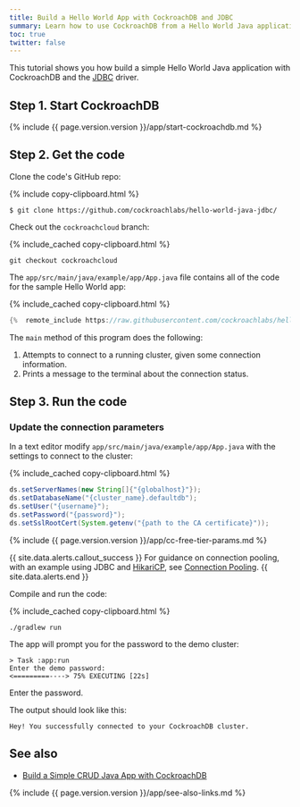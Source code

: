 ```yaml
---
title: Build a Hello World App with CockroachDB and JDBC
summary: Learn how to use CockroachDB from a Hello World Java application.
toc: true
twitter: false
---
```


This tutorial shows you how build a simple Hello World Java application with CockroachDB and the [JDBC](https://jdbc.postgresql.org/) driver.

## Step 1. Start CockroachDB

{%  include {{ page.version.version }}/app/start-cockroachdb.md %}

## Step 2. Get the code

Clone the code's GitHub repo:

{%  include copy-clipboard.html %}
~~~ shell
$ git clone https://github.com/cockroachlabs/hello-world-java-jdbc/
~~~

<div class="filter-content" markdown="1" data-scope="cockroachcloud">

Check out the `cockroachcloud` branch:

{%  include_cached copy-clipboard.html %}
~~~shell
git checkout cockroachcloud
~~~

</div>

The `app/src/main/java/example/app/App.java` file contains all of the code for the sample Hello World app:

{%  include_cached copy-clipboard.html %}
~~~ java
{%  remote_include https://raw.githubusercontent.com/cockroachlabs/hello-world-java-jdbc/master/app/src/main/java/example/app/App.java %}
~~~

The `main` method of this program does the following:

1. Attempts to connect to a running cluster, given some connection information.
2. Prints a message to the terminal about the connection status.

## Step 3. Run the code

<section class="filter-content" markdown="1" data-scope="cockroachcloud">

### Update the connection parameters

In a text editor modify `app/src/main/java/example/app/App.java` with the settings to connect to the cluster:

{%  include_cached copy-clipboard.html %}
~~~ java
ds.setServerNames(new String[]{"{globalhost}"});
ds.setDatabaseName("{cluster_name}.defaultdb");
ds.setUser("{username}");
ds.setPassword("{password}");
ds.setSslRootCert(System.getenv("{path to the CA certificate}"));
~~~

{%  include {{ page.version.version }}/app/cc-free-tier-params.md %}

{{ site.data.alerts.callout_success }}
For guidance on connection pooling, with an example using JDBC and [HikariCP](https://github.com/brettwooldridge/HikariCP), see [Connection Pooling](connection-pooling.html).
{{ site.data.alerts.end }}

</section>

Compile and run the code:

{%  include_cached copy-clipboard.html %}
~~~ shell
./gradlew run
~~~

<section class="filter-content" markdown="1" data-scope="local">

The app will prompt you for the password to the demo cluster:

~~~
> Task :app:run
Enter the demo password:
<=========----> 75% EXECUTING [22s]
~~~

Enter the password.

</section>

The output should look like this:

~~~
Hey! You successfully connected to your CockroachDB cluster.
~~~


## See also

- [Build a Simple CRUD Java App with CockroachDB](build-a-java-app-with-cockroachdb.html)

{%  include {{ page.version.version }}/app/see-also-links.md %}

